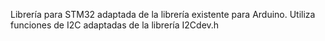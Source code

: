 Librería para STM32 adaptada de la librería existente para Arduino.
Utiliza funciones de I2C adaptadas de la librería I2Cdev.h
